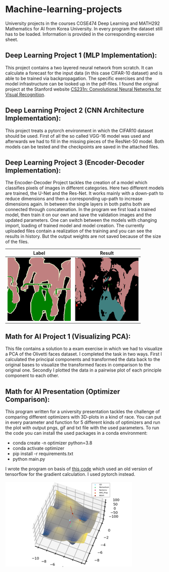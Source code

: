 # Machine-learning-projects
University projects in the courses COSE474 Deep Learning and MATH292 Mathematics for AI from Korea University.
In every program the dataset still has to be loaded. Information is provided in the corresponding exercise sheet.

## Deep Learning Project 1 (MLP Implementation):
This project contains a two layered neural network from scratch. It can calculate a forecast for the input data (in this case CIFAR-10 dataset) and is able to be trained via backpropagation. The specific exercises and the model infrastructure can be looked up in the pdf-files. I found the original project at the Stanford website <a href="https://www.w3schools.com](http://cs231n.stanford.edu/">CS231n: Convolutional Neural Networks for Visual Recognition</a>.

## Deep Learning Project 2 (CNN Architecture Implementation):
This project treats a pytorch environment in which the CIFAR10 dataset should be used. First of all the so called VGG-16 model was used and afterwards we had to fill in the missing pieces of the ResNet-50 model. Both models can be tested and the checkpoints are saved in the attached files.

## Deep Learning Project 3 (Encoder-Decoder Implementation):
The Encoder-Decoder Project tackles the creation of a model which classifies pixels of images in different categories. Here two different models are trained, the U-Net and the Res-Net. It works mainly with a down-path to reduce dimensions and then a corresponding up-path to increase dimensions again. In between the single layers in both paths both are connected through concatenation. In the program we first load a trained model, then train it on our own and save the validation images and the updated parameters. One can switch between the models with changing import, loading of trained model and model creation. The currently uploaded files contain a realization of the training and you can see the results in history. But the output weights are not saved because of the size of the files.

|Label|Result|
|:-:|:-:|
|<img src="README_images/1label.png" alt="Label" width="200">|<img src="README_images/1result.png" alt="Result" width="200">|

## Math for AI Project 1 (Visualizing PCA):
This file contains a solution to a exam exercise in which we had to visualize a PCA of the Olivetti faces dataset. I completed the task in two ways. First I calculated the principal components and transformed the data back to the original bases to visualize the transformed faces in comparison to the original one. Secondly I plotted the data in a pairwise plot of each principle component to each other.

## Math for AI Presentation (Optimizer Comparison):
This program written for a university presentation tackles the challenge of comparing different optimizers with 3D-plots in a kind of race. You can put in every parameter and function for 5 different kinds of optimizers and run the plot with output pngs, gif and txt file with the used parameters.
To run the code you can install the used packages in a conda environment:
<ul>
  <li>conda create -n optimizer python=3.8</li>
  <li>conda activate optimizer</li>
  <li>pip install -r requirements.txt</li>
  <li>python main.py</li>
</ul>
I wrote the program on basis of <a href="https://github.com/Jaewan-Yun/optimizer-visualization">this code</a> which used an old version of tensorflow for the gradient calculation. I used pytorch instead. <br>
<br>
<img src="https://github.com/EliasReutelsterz/Machine-learning-projects/blob/main/README_images/math_for_ai_presentation.png" width="400" alt="Example Optimizer Comparison"/>
